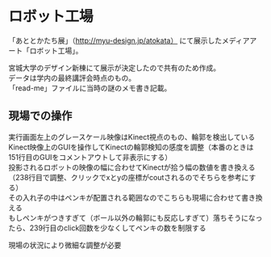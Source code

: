 # ロボット工場

「あととかたち展」（http://myu-design.jp/atokata）
にて展示したメディアアート「ロボット工場」。

宮城大学のデザイン新棟にて展示が決定したので共有のため作成。<br>
データは学内の最終講評会時点のもの。<br>
「read-me」ファイルに当時の謎のメモ書き記載。

## 現場での操作
実行画面左上のグレースケール映像はKinect視点のもの、輪郭を検出している<br>
Kinect映像上のGUIを操作してKinectの輪郭検知の感度を調整（本番のときは151行目のGUIをコメントアウトして非表示にする）<br>
投影されるロボットの映像の幅に合わせてKinectが拾う幅の数値を書き換える（238行目で調整、クリックでxとyの座標がcoutされるのでそちらを参考にする）<br>
その入れ子の中はペンキが配置される範囲なのでこちらも現場に合わせて書き換える<br>
もしペンキがつきすぎて（ボール以外の輪郭にも反応しすぎて）落ちそうになったら、239行目のclick回数を少なくしてペンキの数を制限する

現場の状況により微細な調整が必要

